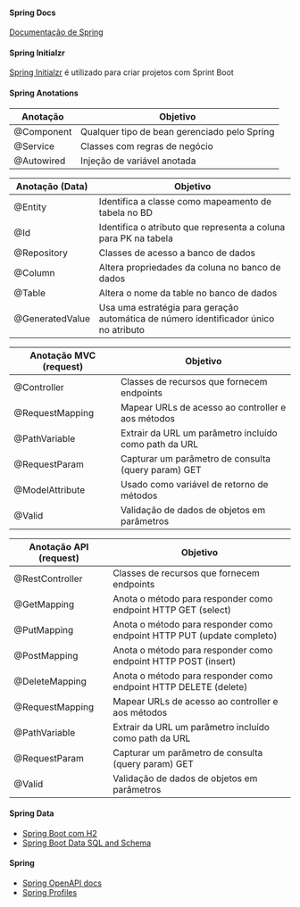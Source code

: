 #### Spring Docs 

[Documentação de Spring]

#### Spring Initialzr 

[Spring Initialzr] é utilizado para criar projetos com Sprint Boot

#### Spring Anotations

| Anotação | Objetivo |
| ----- | ----- |
| @Component | Qualquer tipo de bean gerenciado pelo Spring| 
| @Service | Classes com regras de negócio | 
| @Autowired | Injeção de variável anotada | 

| Anotação (Data) | Objetivo |
| ----- | ----- |
| @Entity | Identifica a classe como mapeamento de tabela no BD| 
| @Id | Identifica o atributo que representa a coluna para PK na tabela | 
| @Repository | Classes de acesso a banco de dados | 
| @Column | Altera propriedades da coluna no banco de dados | 
| @Table | Altera o nome da table no banco de dados | 
| @GeneratedValue | Usa uma estratégia para geração automática de número identificador único no atributo | 


| Anotação MVC (request) | Objetivo |
| ----- | ----- |
| @Controller | Classes de recursos que fornecem endpoints| 
| @RequestMapping | Mapear URLs de acesso ao controller e aos métodos| 
| @PathVariable | Extrair da URL um parâmetro incluído como path da URL | 
| @RequestParam | Capturar um parâmetro de consulta (query param) GET | 
| @ModelAttribute | Usado como variável de retorno de métodos | 
| @Valid | Validação de dados de objetos em parâmetros | 


| Anotação API (request) | Objetivo |
| ----- | ----- |
| @RestController | Classes de recursos que fornecem endpoints| 
| @GetMapping | Anota o método para responder como endpoint HTTP GET (select)| 
| @PutMapping | Anota o método para responder como endpoint HTTP PUT (update completo) | 
| @PostMapping | Anota o método para responder como endpoint HTTP POST (insert) | 
| @DeleteMapping | Anota o método para responder como endpoint HTTP DELETE (delete) | 
| @RequestMapping | Mapear URLs de acesso ao controller e aos métodos| 
| @PathVariable | Extrair da URL um parâmetro incluído como path da URL | 
| @RequestParam | Capturar um parâmetro de consulta (query param) GET | 
| @Valid | Validação de dados de objetos em parâmetros | 


#### Spring Data

- [Spring Boot com H2](https://www.baeldung.com/spring-boot-h2-database)
- [Spring Boot Data SQL and Schema](https://www.baeldung.com/spring-boot-data-sql-and-schema-sql)


#### Spring

- [Spring OpenAPI docs](https://www.baeldung.com/spring-rest-openapi-documentation)
- [Spring Profiles](https://docs.spring.io/spring-boot/docs/1.2.0.M1/reference/html/boot-features-profiles.html)


[Spring Initialzr]: <https://start.spring.io/>
[Documentação de Spring]: <https://docs.spring.io/spring-framework/docs/current/reference/html/>


